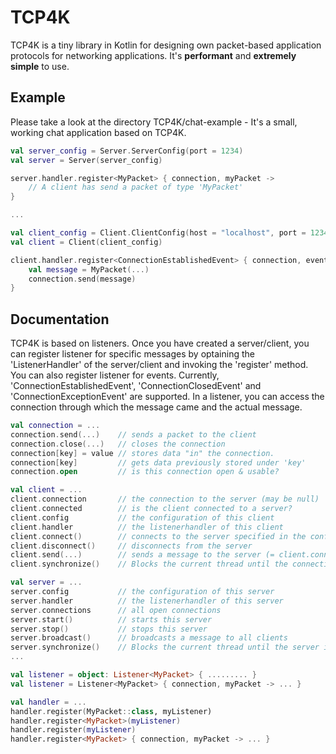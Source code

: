 # TCP4K
TCP4K is a tiny library in Kotlin for designing own packet-based application protocols for networking applications.
It's **performant** and **extremely simple** to use.

## Example

Please take a look at the directory TCP4K/chat-example - It's a small, working chat application based on TCP4K.

```kotlin
val server_config = Server.ServerConfig(port = 1234)
val server = Server(server_config)

server.handler.register<MyPacket> { connection, myPacket ->
    // A client has send a packet of type 'MyPacket'
}

...

val client_config = Client.ClientConfig(host = "localhost", port = 1234)
val client = Client(client_config)

client.handler.register<ConnectionEstablishedEvent> { connection, event -> 
    val message = MyPacket(...)
    connection.send(message)
}
```

## Documentation
TCP4K is based on listeners. Once you have created a server/client, you can register listener for specific messages
by optaining the 'ListenerHandler' of the server/client and invoking the 'register' method. You can also register listener
for events. Currently, 'ConnectionEstablishedEvent', 'ConnectionClosedEvent' and 'ConnectionExceptionEvent' are supported.
In a listener, you can access the connection through which the message came and the actual message.

```kotlin
val connection = ...
connection.send(...)    // sends a packet to the client
connection.close(...)   // closes the connection
connection[key] = value // stores data "in" the connection.
connection[key]         // gets data previously stored under 'key'
connection.open         // is this connection open & usable?

val client = ...
client.connection       // the connection to the server (may be null)
client.connected        // is the client connected to a server?
client.config           // the configuration of this client
client.handler          // the listenerhandler of this client
client.connect()        // connects to the server specified in the configuration
client.disconnect()     // disconnects from the server
client.send(...)        // sends a message to the server (= client.connection.send(...))
client.synchronize()    // Blocks the current thread until the connection to the server is closed

val server = ...
server.config           // the configuration of this server
server.handler          // the listenerhandler of this server
server.connections      // all open connections
server.start()          // starts this server
server.stop()           // stops this server
server.broadcast()      // broadcasts a message to all clients
server.synchronize()    // Blocks the current thread until the server is stopped
...

val listener = object: Listener<MyPacket> { ......... }                 // creates a listener for a specific packet
val listener = Listener<MyPacket> { connection, myPacket -> ... }       // ^^^^^^^^

val handler = ...
handler.register(MyPacket::class, myListener)                           // registers the given listener
handler.register<MyPacket>(myListener)                                  // ^^^^
handler.register(myListener)                                            // ^^^^ (type can be inferred)
handler.register<MyPacket> { connection, myPacket -> ... }              // registers a new listener

```
